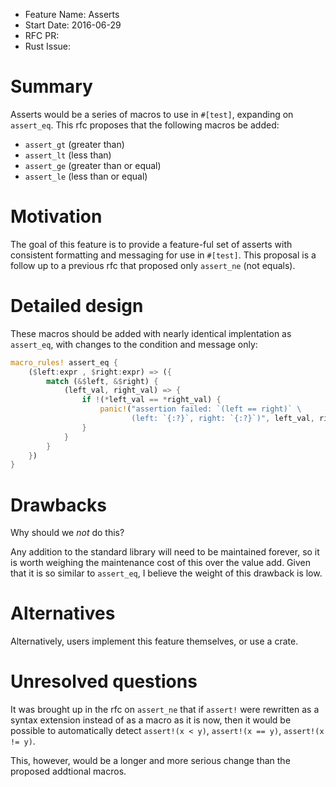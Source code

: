 - Feature Name: Asserts
- Start Date: 2016-06-29
- RFC PR:
- Rust Issue:

# Summary
[summary]: #summary

Asserts would be a series of macros to use in `#[test]`, expanding
on `assert_eq`. This rfc proposes that the following macros be added:

- `assert_gt` (greater than)
- `assert_lt` (less than)
- `assert_ge` (greater than or equal)
- `assert_le` (less than or equal)

# Motivation
[motivation]: #motivation

The goal of this feature is to provide a feature-ful set of asserts
with consistent formatting and messaging for use in `#[test]`. This
proposal is a follow up to a previous rfc that proposed only
`assert_ne` (not equals).

# Detailed design
[design]: #detailed-design

These macros should be added with nearly identical implentation as
`assert_eq`, with changes to the condition and message only:

```rust
macro_rules! assert_eq {
    ($left:expr , $right:expr) => ({
        match (&$left, &$right) {
            (left_val, right_val) => {
                if !(*left_val == *right_val) {
                    panic!("assertion failed: `(left == right)` \
                           (left: `{:?}`, right: `{:?}`)", left_val, right_val)
                }
            }
        }
    })
}
```

# Drawbacks
[drawbacks]: #drawbacks

Why should we *not* do this?

Any addition to the standard library will need to be maintained forever, so it is
worth weighing the maintenance cost of this over the value add. Given that it is so
similar to `assert_eq`, I believe the weight of this drawback is low.

# Alternatives
[alternatives]: #alternatives

Alternatively, users implement this feature themselves, or use a crate.

# Unresolved questions
[unresolved]: #unresolved-questions

It was brought up in the rfc on `assert_ne` that if `assert!` were rewritten as a
syntax extension instead of as a macro as it is now, then it would be possible to
 automatically detect `assert!(x < y)`, `assert!(x == y)`, `assert!(x != y)`.

This, however, would be a longer and more serious change than the proposed addtional
macros.

